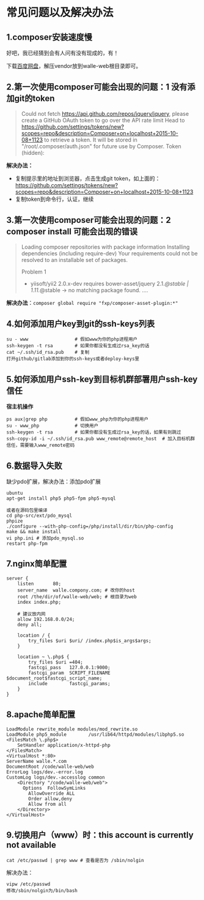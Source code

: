 常见问题以及解决办法
=================

1.composer安装速度慢
----------------
好吧，我已经猜到会有人问有没有现成的，有！ 

下载[百度网盘](http://pan.baidu.com/s/1c0wiuyc)，解压vendor放到walle-web根目录即可。


2.第一次使用composer可能会出现的问题：1 没有添加git的token
-------------------------------------------------

>Could not fetch https://api.github.com/repos/jquery/jquery, please create a GitHub OAuth token to go over the API rate limit
Head to https://github.com/settings/tokens/new?scopes=repo&description=Composer+on+localhost+2015-10-08+1123
to retrieve a token. It will be stored in "/root/.composer/auth.json" for future use by Composer.
Token (hidden): 

**解决办法：**

* 复制提示里的地址到浏览器，点击生成git token，如上面的：https://github.com/settings/tokens/new?scopes=repo&description=Composer+on+localhost+2015-10-08+1123
* 复制token到命令行，认证，继续

3.第一次使用composer可能会出现的问题：2 composer install 可能会出现的错误
-----------------------------------------------------------------

>Loading composer repositories with package information
Installing dependencies (including require-dev)
Your requirements could not be resolved to an installable set of packages.
>
>  Problem 1
>    - yiisoft/yii2 2.0.x-dev requires bower-asset/jquery 2.1.*@stable | 1.11.*@stable -> no matching package found.
> ....

**解决办法**：`composer global require "fxp/composer-asset-plugin:*"`

4.如何添加用户key到git的ssh-keys列表
-------------------------------
```
su - www                 # 假如www为你的php进程用户
ssh-keygen -t rsa        # 如果你都没有生成过rsa_key的话
cat ~/.ssh/id_rsa.pub    # 复制
打开github/gitlab添加到你的ssh-keys或者deploy-keys里
```


5.如何添加用户ssh-key到目标机群部署用户ssh-key信任
-------------------------------------------
**宿主机操作**
```
ps aux|grep php          # 假如www_php为你的php进程用户
su - www_php             # 切换用户
ssh-keygen -t rsa        # 如果你都没有生成过rsa_key的话，如果有则跳过
ssh-copy-id -i ~/.ssh/id_rsa.pub www_remote@remote_host  # 加入目标机群信任，需要输入www_remote密码
```

6.数据导入失败
----------
缺少pdo扩展，解决办法：添加pdo扩展
```
ubuntu
apt-get install php5 php5-fpm php5-mysql

或者在源码包里编译
cd php-src/ext/pdo_mysql
phpize
./configure --with-php-config=/php/install/dir/bin/php-config
make && make install
vi php.ini # 添加pdo_mysql.so
restart php-fpm
```

7.nginx简单配置
----------------
```
server {
    listen       80;
    server_name  walle.compony.com; # 改你的host
    root /the/dir/of/walle-web/web; # 根目录为web
    index index.php;

    # 建议放内网
    allow 192.168.0.0/24;
    deny all;

    location / {
        try_files $uri $uri/ /index.php$is_args$args;
    }

    location ~ \.php$ {
        try_files $uri =404;
        fastcgi_pass   127.0.0.1:9000;
        fastcgi_param  SCRIPT_FILENAME  $document_root$fastcgi_script_name;
        include        fastcgi_params;
    }
}
```


8.apache简单配置
----------------

```
LoadModule rewrite_module modules/mod_rewrite.so
LoadModule php5_module        /usr/lib64/httpd/modules/libphp5.so
<FilesMatch \.php$>
    SetHandler application/x-httpd-php
</FilesMatch>
<VirtualHost *:80>
ServerName walle.*.com
DocumentRoot /code/walle-web/web
ErrorLog logs/dev.-error.log
CustomLog logs/dev.-accesslog common
    <Directory "/code/walle-web/web">
      Options  FollowSymLinks
        AllowOverride ALL
        Order allow,deny
        Allow from all
    </Directory>
</VirtualHost>
```

9.切换用户（www）时：this account is currently not available
----------------------------------------------------------

```
cat /etc/passwd | grep www # 查看是否为 /sbin/nolgin
```

解决办法：
```
vipw /etc/passwd
修改/sbin/nolgin为/bin/bash
```